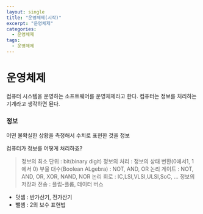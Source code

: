 ```yaml
---
layout: single
title: "운영체제(시작)"
excerpt: "운영체제"
categories:
  - 운영체제
tags:
  - 운영체제
---
```


# 운영체제

컴퓨터 시스템을 운영하는 소프트웨어를 운영체제라고 한다.
컴퓨터는 정보를 처리하는 기계라고 생각하면 된다.

### 정보

어떤 불확실한 상황을 측정해서 수치로 표현한 것을 정보

컴퓨터가 정보를 어떻게 처리하죠?

> 정보의 최소 단위 : bit(binary digit)
> 정보의 처리 : 정보의 상태 변환(0에서1, 1에서 0)
> 부울 대수(Boolean ALgebra) : NOT, AND, OR
> 논리 게이트 : NOT, AND, OR, XOR, NAND, NOR
> 논리 회로 : IC,LSI,VLSI,ULSI,SoC, ...
> 정보의 저장과 전송 : 플립-플롭, 데이터 버스

- 덧셈 : 반가산기, 전가산기
- 뺄셈 : 2의 보수 표현법
